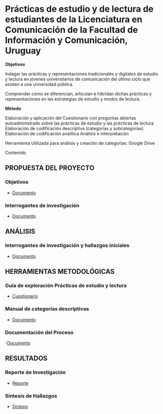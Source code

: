 # Prácticas de estudio y de lectura de estudiantes de la Licenciatura en Comunicación de la Facultad de Información y Comunicación, Uruguay


**Objetivos**

Indagar las prácticas y representaciones tradicionales y digitales de estudio y lectura en jóvenes universitarios de comunicación del último ciclo que asisten a una universidad pública.

Comprender cómo se diferencian, articulan e hibridan dichas prácticas y representaciones en las estrategias de estudio y modos de lectura.

**Método**

Elaboración y aplicación del Cuestionario con preguntas abiertas autoadministrado sobre las prácticas de estudio y las prácticas de lectura
Elaboración de codificación descriptiva (categorías y subcategorías)
Elaboración de codificación analítica
Análisis e interpretación

Herramienta Utilizada para análisis y creación de categorías: Google Drive


Contenido

## PROPUESTA DEL PROYECTO

### Objetivos
- [Documento](https://github.com/magelacabrera/Pr-cticas_estudio_lectura/blob/main/PropuestaDelProyecto/OBJETIVOS.md)

### Interrogantes de investigación
- [Documento](https://github.com/magelacabrera/Pr-cticas_estudio_lectura/blob/main/HerramientasMetodologicas/INTERROGANTES.md)

## ANÁLISIS

### Interrogantes de investigación y hallazgos iniciales
- [Documento](https://github.com/magelacabrera/Pr-cticas_estudio_lectura/blob/main/Resultados/SINTESISDEHALLAZGOS.md)

## HERRAMIENTAS METODOLÓGICAS

### Guía de exploración Prácticas de estudio y lectura
- [Cuestionario](https://github.com/magelacabrera/Pr-cticas_estudio_lectura/blob/main/HerramientasMetodologicas/GUIA_EXPLORACION.md)

### Manual de categorías descriptivas
- [Documento](https://github.com/magelacabrera/Pr-cticas_estudio_lectura/blob/main/HerramientasMetodologicas/MANUAL_CATEGORIAS_DESCRIPTIVAS.md)

### Documentación del Proceso
-[Documento](https://github.com/magelacabrera/Pr-cticas_estudio_lectura/blob/main/HerramientasMetodologicas/DOC_PROCESO.md)

## RESULTADOS 

### Reporte de Investigación 
- [Reporte](https://github.com/magelacabrera/Pr-cticas_estudio_lectura/blob/main/Resultados/INFORME.md)

### Síntesis de Hallazgos
- [Síntesis](https://github.com/magelacabrera/Pr-cticas_estudio_lectura/blob/main/Resultados/SINTESISDEHALLAZGOS.md)
